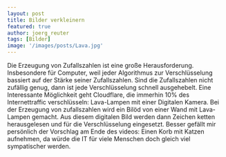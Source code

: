 ```yaml
---
layout: post
title: Bilder verkleinern
featured: true
author: joerg_reuter
tags: [Bilder]
image: '/images/posts/Lava.jpg'
---
```


Die Erzeugung von Zufallszahlen ist eine große Herausforderung. Insbesondere für Computer, weil jeder Algorithmus zur Verschlüsselung bassiert auf der Stärke seiner Zufallszahlen. Sind die Zufallszahlen nicht zufällig genug, dann ist jede Verschlüsselung schnell ausgehebelt. Eine Interessante Möglichkeit geht Cloudflare, die immerhin 10% des Internettraffic verschlüsseln: Lava-Lampen mit einer Digitalen Kamera. Bei der Erzeugung von zufallszahlen wird ein Bilöd von einer Wand mit Lava-Lampen gemacht. Aus diesem digitalen Bild werden dann Zeichen ketten herausgelesen und für die Verschlüsselung eingesetzt. Besser gefällt mir persönlich der Vorschlag am Ende des videos: Einen Korb mit Katzen aufnehmen, da würde die IT für viele Menschen doch gleich viel sympatischer werden. 

